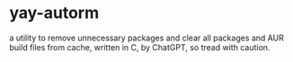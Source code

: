 # yay-autorm
a utility to remove unnecessary packages and clear all packages and AUR build files from cache, written in C, by ChatGPT, so tread with caution.
